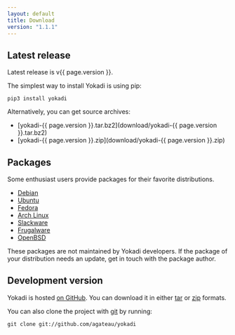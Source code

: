 ```yaml
---
layout: default
title: Download
version: "1.1.1"
---
```

## Latest release

Latest release is v{{ page.version }}.

The simplest way to install Yokadi is using pip:

    pip3 install yokadi

Alternatively, you can get source archives:

- [yokadi-{{ page.version }}.tar.bz2](download/yokadi-{{ page.version }}.tar.bz2)
- [yokadi-{{ page.version }}.zip](download/yokadi-{{ page.version }}.zip)

## Packages

Some enthusiast users provide packages for their favorite distributions.

- [Debian][debian]
- [Ubuntu][ubuntu]
- [Fedora][fedora]
- [Arch Linux][arch]
- [Slackware][slackware]
- [Frugalware][frugal]
- [OpenBSD][openbsd]

These packages are not maintained by Yokadi developers. If the package of your distribution needs
an update, get in touch with the package author.

[debian]: http://packages.debian.org/search?searchon=names&keywords=yokadi
[ubuntu]: http://packages.ubuntu.com/search?searchon=names&keywords=yokadi
[fedora]: http://www.rpmfind.net/linux/rpm2html/search.php?query=yokadi
[arch]: https://aur.archlinux.org/packages/yokadi/
[slackware]: http://github.com/pprkut/slackbuilds-beta/tree/master/good/yokadi/
[frugal]: http://frugalware.org/packages/64105
[openbsd]: http://openports.se/productivity/yokadi

## Development version

Yokadi is hosted [on GitHub][yokadi-github]. You can download it in either
[tar][master-tar] or [zip][master-zip] formats.

You can also clone the project with [git][] by running:

    git clone git://github.com/agateau/yokadi

[yokadi-github]: http://github.com/agateau/yokadi
[master-zip]: http://github.com/agateau/yokadi/zipball/master
[master-tar]: http://github.com/agateau/yokadi/tarball/master
[git]: http://git-scm.com
